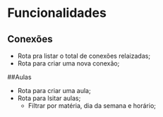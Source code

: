 # Funcionalidades

## Conexões 

- Rota pra listar o total de conexões relaizadas;
- Rota para criar uma nova conexão;

##Aulas

- Rota para criar uma aula;
- Rota para lsitar aulas;
    - Filtrar por matéria, dia da semana e horário;